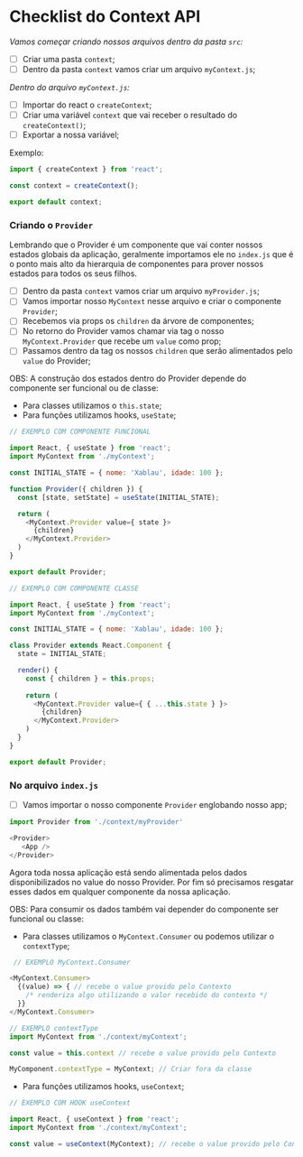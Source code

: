 # Checklist do Context API

*Vamos começar criando nossos arquivos dentro da pasta `src`:*

- [ ] Criar uma pasta `context`;
- [ ] Dentro da pasta `context` vamos criar um arquivo `myContext.js`;

*Dentro do arquivo `myContext.js`:*

- [ ] Importar do react o `createContext`;
- [ ] Criar uma variável `context` que vai receber o resultado do `createContext()`;
- [ ] Exportar a nossa variável;

Exemplo:

```js
import { createContext } from 'react';

const context = createContext();

export default context;
```

### Criando o `Provider`

Lembrando que o Provider é um componente que vai conter nossos estados globais da aplicação, geralmente importamos ele no `index.js` que é o ponto mais alto da hierarquia de componentes para prover nossos estados para todos os seus filhos.

- [ ] Dentro da pasta `context` vamos criar um arquivo `myProvider.js`;
- [ ] Vamos importar nosso `MyContext` nesse arquivo e criar o componente `Provider`;
- [ ] Recebemos via props os `children` da árvore de componentes;
- [ ] No retorno do Provider vamos chamar via tag o nosso `MyContext.Provider` que recebe um `value` como prop;
- [ ] Passamos dentro da tag os nossos `children` que serão alimentados pelo `value` do Provider;

OBS: A construção dos estados dentro do Provider depende do componente ser funcional ou de classe:
 - Para classes utilizamos o `this.state`;
 - Para funções utilizamos hooks, `useState`;

```js
// EXEMPLO COM COMPONENTE FUNCIONAL

import React, { useState } from 'react';
import MyContext from './myContext';

const INITIAL_STATE = { nome: 'Xablau', idade: 100 };

function Provider({ children }) {
  const [state, setState] = useState(INITIAL_STATE);

  return (
    <MyContext.Provider value={ state }>
      {children}
    </MyContext.Provider>
  )
}

export default Provider;
```

```js
// EXEMPLO COM COMPONENTE CLASSE

import React, { useState } from 'react';
import MyContext from './myContext';

const INITIAL_STATE = { nome: 'Xablau', idade: 100 };

class Provider extends React.Component {
  state = INITIAL_STATE;

  render() {
    const { children } = this.props;
  
    return (
      <MyContext.Provider value={ { ...this.state } }>
        {children}
      </MyContext.Provider>
    )
  }
}

export default Provider;
```

### No arquivo `index.js`
- [ ] Vamos importar o nosso componente `Provider` englobando nosso app;

```js
import Provider from './context/myProvider'

<Provider>
   <App />
</Provider>
```

Agora toda nossa aplicação está sendo alimentada pelos dados disponibilizados no value do nosso Provider.
Por fim só precisamos resgatar esses dados em qualquer componente da nossa aplicação.

OBS: Para consumir os dados também vai depender do componente ser funcional ou classe:
 - Para classes utilizamos o `MyContext.Consumer` ou podemos utilizar o `contextType`;

```js
 // EXEMPLO MyContext.Consumer

<MyContext.Consumer>
  {(value) => { // recebe o value provido pelo Contexto
    /* renderiza algo utilizando o valor recebido do contexto */
  }}
</MyContext.Consumer>
```

```js
// EXEMPLO contextType
import MyContext from './context/myContext';

const value = this.context // recebe o value provido pelo Contexto

MyComponent.contextType = MyContext; // Criar fora da classe
```

 - Para funções utilizamos hooks, `useContext`;

```js
// EXEMPLO COM HOOK useContext

import React, { useContext } from 'react';
import MyContext from './context/myContext';

const value = useContext(MyContext); // recebe o value provido pelo Contexto
```
